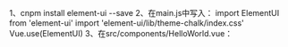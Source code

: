 1、cnpm install element-ui --save
2、在main.js中写入：
import ElementUI from 'element-ui'
import 'element-ui/lib/theme-chalk/index.css'
Vue.use(ElementUI)
3、在src/components/HelloWorld.vue：
<template>
  <div class="hello">
    <div>
      <el-button type="primary">主要按钮</el-button>
      <el-button type="success">成功按钮</el-button>
      <el-button type="info">信息按钮</el-button>
      <el-button type="warning">警告按钮</el-button>
      <el-button type="danger">危险按钮</el-button>
    </div>
    <div class="block">
      <span class="demonstration">默认不区分颜色{{ value1 }}</span>
      <el-rate v-model="value1"></el-rate>
    </div>
    <div class="block">
      <span class="demonstration">区分颜色</span>
      <el-rate
        v-model="value2"
        :colors="['#99A9BF', '#F7BA2A', '#FF9900']">
      </el-rate>
    </div>
    <el-pagination
      background
      layout="prev, pager, next"
      :total="1000">
    </el-pagination>
    <template>
      <el-table
        v-loading="loading"
        :data="tableData"
        style="width: 100%">
        <el-table-column
          prop="date"
          label="日期"
          width="180">
        </el-table-column>
        <el-table-column
          prop="name"
          label="姓名"
          width="180">
        </el-table-column>
        <el-table-column
          prop="address"
          label="地址">
        </el-table-column>
      </el-table>
    </template>
  </div>
</template>

<script>
export default {
  name: 'HelloWorld',
  data () {
    return {
      value1: null,
      value2: null,
      tableData: [{
        date: '2016-05-03',
        name: '王小虎',
        address: '上海市普陀区金沙江路 1518 弄'
      }, {
        date: '2016-05-02',
        name: '王小虎',
        address: '上海市普陀区金沙江路 1518 弄'
      }, {
        date: '2016-05-04',
        name: '王小虎',
        address: '上海市普陀区金沙江路 1518 弄'
      }],
      loading: true
    }
  },
  watch: {
    value1 () {
      console.log(this.value1)
    }
  }
}
</script>

<!-- Add "scoped" attribute to limit CSS to this component only -->
<style scoped>
h1, h2 {
  font-weight: normal;
}
ul {
  list-style-type: none;
  padding: 0;
}
li {
  display: inline-block;
  margin: 0 10px;
}
a {
  color: #42b983;
}
</style>
